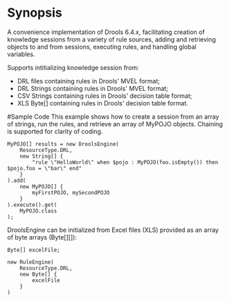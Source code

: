 # Synopsis
A convenience implementation of Drools 6.4.x, facilitating creation of knowledge sessions from a variety of rule sources, adding and retrieving objects to and from sessions, executing rules, and handling global variables.

Supports intitializing knowledge session from:
- DRL files containing rules in Drools' MVEL format;
- DRL Strings containing rules in Drools' MVEL format;
- CSV Strings containing rules in Drools' decision table format;
- XLS Byte[] containing rules in Drools' decision table format.

#Sample Code
This example shows how to create a session from an array of strings, run the rules, and retrieve an array of MyPOJO objects. Chaining is supported for clarity of coding.
```
MyPOJO[] results = new DroolsEngine(
	ResourceType.DRL,
	new String[] {
		"rule \"HelloWorld\" when $pojo : MyPOJO(foo.isEmpty()) then $pojo.foo = \"bar\" end"
	}
).add(
	new MyPOJO[] {
		myFirstPOJO, mySecondPOJO
	}
).execute().get(
	MyPOJO.class
);
```
DroolsEngine can be initialized from Excel files (XLS) provided as an array of byte arrays (Byte[][]):
```
Byte[] excelFile;

new RuleEngine(
	ResourceType.DRL,
	new Byte[] {
		excelFile
	}
)
```
